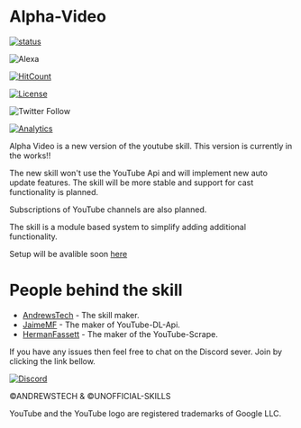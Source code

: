 # Alpha-Video
[![status](https://status.alpha-video.andrewstech.me/index.svg)](https://status.alpha-video.andrewstech.me)

![Alexa](https://img.shields.io/endpoint?style=plastic&url=https%3A%2F%2Fraw.githubusercontent.com%2Funofficial-skills%2Falpha-video%2Fmaster%2FEndpoint.json)

[![HitCount](http://hits.dwyl.com/unofficial-skills/alpha-video.svg)](http://hits.dwyl.com/unofficial-skills/alpha-video)

[![License](https://img.shields.io/badge/License-Apache%202.0-blue.svg)](https://opensource.org/licenses/Apache-2.0)

![Twitter Follow](https://img.shields.io/twitter/follow/andrewstech1?label=follow&style=plastic)

[![Analytics](https://ga-beacon.appspot.com/UA-158158168-7/home)](https://github.com/igrigorik/ga-beacon)


Alpha Video is a new version of the youtube skill.
This version is currently in the works!!

The new skill won't use the YouTube Api and will implement new auto update features.
The skill will be more stable and support for cast functionality is planned.

Subscriptions of YouTube channels are also planned.

The skill is a module based system to simplify adding additional functionality.


Setup will be avalible soon [here](https://alpha-video.andrewstech.me/setup/)

People behind the skill
=====================
- [AndrewsTech](https://github.com/andrewstech) - The skill maker.
- [JaimeMF](https://github.com/jaimeMF) - The maker of YouTube-DL-Api.
- [HermanFassett](https://github.com/HermanFassett) - The maker of the YouTube-Scrape.

If you have any issues then feel free to chat on the Discord sever. Join by clicking the link bellow.

[![Discord](https://img.shields.io/discord/735427271267188758)](https://discord.gg/Ye2a4UY)


©ANDREWSTECH & ©UNOFFICIAL-SKILLS

YouTube and the YouTube logo are registered trademarks of Google LLC.


